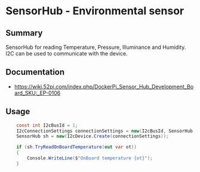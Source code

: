 ﻿# SensorHub - Environmental sensor

## Summary

SensorHub for reading Temperature, Pressure, Illuminance and Humidity. I2C can be used to communicate with the device.

## Documentation

- https://wiki.52pi.com/index.php/DockerPi_Sensor_Hub_Development_Board_SKU:_EP-0106

## Usage

```C#
    const int I2cBusId = 1;
    I2cConnectionSettings connectionSettings = new(I2cBusId, SensorHub.DefaultI2cAddress);
    SensorHub sh = new(I2cDevice.Create(connectionSettings));

    if (sh.TryReadOnBoardTemperature(out var ot))
    {
        Console.WriteLine($"OnBoard temperature {ot}");
    }
```
